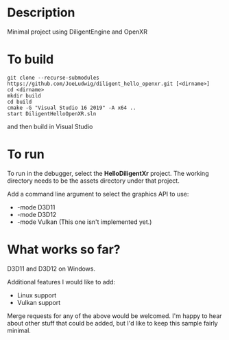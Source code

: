 # Description
Minimal project using DiligentEngine and OpenXR

# To build
```
git clone --recurse-submodules https://github.com/JoeLudwig/diligent_hello_openxr.git [<dirname>]
cd <dirname>
mkdir build
cd build
cmake -G "Visual Studio 16 2019" -A x64 ..
start DiligentHelloOpenXR.sln
```

and then build in Visual Studio

# To run
To run in the debugger, select the **HelloDiligentXr** project. The working directory needs to be the assets directory under that project.

Add a command line argument to select the graphics API to use:
* -mode D3D11
* -mode D3D12
* -mode Vulkan (This one isn't implemented yet.)

# What works so far?
D3D11 and D3D12 on Windows.

Additional features I would like to add:
* Linux support
* Vulkan support

Merge requests for any of the above would be welcomed. I'm happy to hear about other stuff that could be added, but I'd like to keep this sample fairly minimal.



